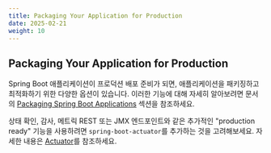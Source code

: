 ```yaml
---
title: Packaging Your Application for Production
date: 2025-02-21
weight: 10
---
```


## Packaging Your Application for Production

Spring Boot 애플리케이션이 프로덕션 배포 준비가 되면, 애플리케이션을 패키징하고 최적화하기 위한 다양한 옵션이 있습니다. 이러한 기능에 대해 자세히 알아보려면 문서의 [Packaging Spring Boot Applications](../../packaging.md) 섹션을 참조하세요.

상태 확인, 감사, 메트릭 REST 또는 JMX 엔드포인트와 같은 추가적인 "production ready" 기능을 사용하려면 `spring-boot-actuator`를 추가하는 것을 고려해보세요. 자세한 내용은 [Actuator](../../how-to/actuator.md)를 참조하세요.